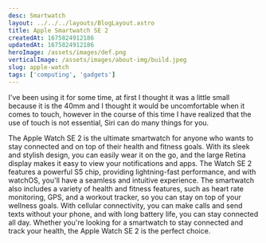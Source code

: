```yaml
---
desc: Smartwatch
layout: ../../../layouts/BlogLayout.astro
title: Apple Smartwatch SE 2
createdAt: 1675824912186
updatedAt: 1675824912186
heroImage: /assets/images/def.png
verticalImage: /assets/images/about-img/build.jpeg
slug: apple-watch
tags: ['computing', 'gadgets']
---
```


I've been using it for some time, at first I thought it was a little small because it is the 40mm and I thought it would be uncomfortable when it comes to touch, however in the course of this time I have realized that the use of touch is not essential, Siri can do many things for you.

The Apple Watch SE 2 is the ultimate smartwatch for anyone who wants to stay connected and on top of their health and fitness goals. With its sleek and stylish design, you can easily wear it on the go, and the large Retina display makes it easy to view your notifications and apps. The Watch SE 2 features a powerful S5 chip, providing lightning-fast performance, and with watchOS, you'll have a seamless and intuitive experience. The smartwatch also includes a variety of health and fitness features, such as heart rate monitoring, GPS, and a workout tracker, so you can stay on top of your wellness goals. With cellular connectivity, you can make calls and send texts without your phone, and with long battery life, you can stay connected all day. Whether you're looking for a smartwatch to stay connected and track your health, the Apple Watch SE 2 is the perfect choice.
